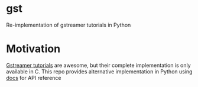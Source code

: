 # gst
Re-implementation of gstreamer tutorials in Python

# Motivation
[Gstreamer tutorials](https://gstreamer.freedesktop.org/documentation/tutorials/) are awesome, but their complete implementation is only available in C. This repo provides alternative implementation in Python using [docs](https://lazka.github.io/pgi-docs/main.html) for API reference
